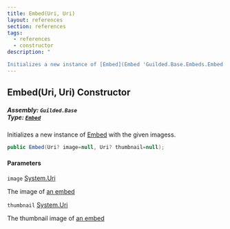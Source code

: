 ```yaml
---
title: Embed(Uri, Uri)
layout: references
section: references
tags:
  - references
  - constructor
description: "

Initializes a new instance of [Embed](Embed 'Guilded.Base.Embeds.Embed') with the given imagess."
---
```


## Embed(Uri, Uri) Constructor
##### **Assembly:** `Guilded.Base`<br/>**Type:** [`Embed`](Embed 'Guilded.Base.Embeds.Embed')

Initializes a new instance of [Embed](Embed 'Guilded.Base.Embeds.Embed') with the given imagess.

```csharp
public Embed(Uri? image=null, Uri? thumbnail=null);
```
#### Parameters

<a name='Guilded.Base.Embeds.Embed.Embed(Uri,Uri).image'></a>

`image` [System.Uri](https://docs.microsoft.com/en-us/dotnet/api/System.Uri 'System.Uri')

The image of [an embed](Embed 'Guilded.Base.Embeds.Embed')

<a name='Guilded.Base.Embeds.Embed.Embed(Uri,Uri).thumbnail'></a>

`thumbnail` [System.Uri](https://docs.microsoft.com/en-us/dotnet/api/System.Uri 'System.Uri')

The thumbnail image of [an embed](Embed 'Guilded.Base.Embeds.Embed')